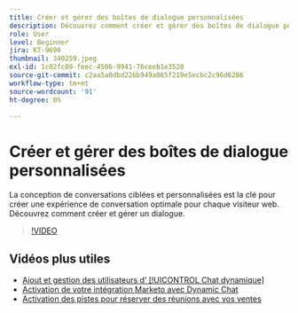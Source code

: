 ```yaml
---
title: Créer et gérer des boîtes de dialogue personnalisées
description: Découvrez comment créer et gérer des boîtes de dialogue personnalisées. La conception de conversations ciblées et personnalisées est la clé pour créer une expérience de conversation optimale pour chaque visiteur web.
role: User
level: Beginner
jira: KT-9698
thumbnail: 340259.jpeg
exl-id: 1c02fc09-feec-4506-9941-76ceeb1e3520
source-git-commit: c2aa5a0dbd22bb949a865f219e5ecbc2c96d6286
workflow-type: tm+mt
source-wordcount: '91'
ht-degree: 0%

---
```


# Créer et gérer des boîtes de dialogue personnalisées

La conception de conversations ciblées et personnalisées est la clé pour créer une expérience de conversation optimale pour chaque visiteur web. Découvrez comment créer et gérer un dialogue.

>[!VIDEO](https://video.tv.adobe.com/v/340259/?quality=12&learn=on)

## Vidéos plus utiles

* [Ajout et gestion des utilisateurs d’ [!UICONTROL Chat dynamique]](user-management.md)
* [Activation de votre intégration Marketo avec Dynamic Chat](marketo-integration.md)
* [Activation des pistes pour réserver des réunions avec vos ventes](meeting-booking.md)
